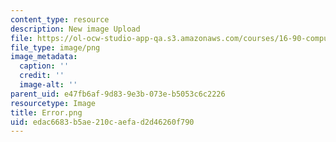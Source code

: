 ```yaml
---
content_type: resource
description: New image Upload
file: https://ol-ocw-studio-app-qa.s3.amazonaws.com/courses/16-90-computational-methods-in-aerospace-engineering-spring-2014/edac6683b5ae210caefad2d46260f790_Error.png
file_type: image/png
image_metadata:
  caption: ''
  credit: ''
  image-alt: ''
parent_uid: e47fb6af-9d83-9e3b-073e-b5053c6c2226
resourcetype: Image
title: Error.png
uid: edac6683-b5ae-210c-aefa-d2d46260f790
---
```

